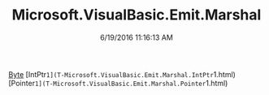 ﻿---
title: Microsoft.VisualBasic.Emit.Marshal
date: 6/19/2016 11:16:13 AM
---

[Byte](T-Microsoft.VisualBasic.Emit.Marshal.Byte.html)
[IntPtr`1](T-Microsoft.VisualBasic.Emit.Marshal.IntPtr`1.html)
[Pointer`1](T-Microsoft.VisualBasic.Emit.Marshal.Pointer`1.html)
